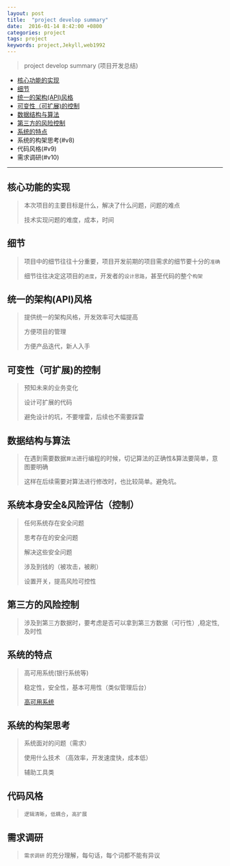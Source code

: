 ```yaml
---
layout: post
title:  "project develop summary"
date:  2016-01-14 8:42:00 +0800
categories: project
tags: project
keywords: project,Jekyll,web1992
---
```



> project develop summary (项目开发总结)
> 

- [核心功能的实现](#v1)
- [细节](#v2)
- [统一的架构(API)风格](#v3)
- [可变性（可扩展)的控制](#v4)
- [数据结构与算法](#v5)
- [第三方的风险控制](#v6)
- [系统的特点](#v7)
- 系统的构架思考(#v8)
- 代码风格(#v9)
- 需求调研(#v10)

<!--more-->

-------------

核心功能的实现 <a name="#v1">&nbsp;</a>
---

> 本次项目的主要目标是什么，解决了什么问题，问题的难点
> 
> 技术实现问题的难度，成本，时间
>



细节 <a name="#v2">&nbsp;</a>
---

> 项目中的细节往往十分重要，项目开发前期的项目需求的细节要十分的`准确`
> 
> 细节往往决定这项目的`进度`，开发者的`设计思路`，甚至代码的整个`构架`
>



统一的架构(API)风格 <a name="#v3"></a>
---

> 提供统一的架构风格，开发效率可大幅提高
> 
> 方便项目的管理
> 
> 方便产品迭代，新人入手



可变性（可扩展)的控制 <a name="#v4"></a>
---

> 预知未来的业务变化
>
> 设计可扩展的代码
>
> 避免设计的坑，不要埋雷，后续也不需要踩雷



数据结构与算法 <a name="#v5"></a>
---

> 在遇到需要数据`算法`进行编程的时候，切记算法的正确性&算法要简单，意图要明确
>
> 这样在后续需要对算法进行修改时，也比较简单。避免坑。

系统本身安全&风险评估（控制）
---

> 任何系统存在安全问题
> 
> 思考存在的安全问题
> 
> 解决这些安全问题
> 
> 涉及到钱的（被攻击，被刷）
> 
> 设置开关，提高风险可控性


第三方的风险控制 <a name="#v6"></a>
---

> 涉及到第三方数据时，要考虑是否可以拿到第三方数据（可行性）,稳定性,及时性



系统的特点<a name="#v7"></a>
---

> 高可用系统(银行系统等)
>
> 稳定性，安全性，基本可用性（类似管理后台）
> 
> [高可用系统](http://coolshell.cn/articles/17459.html#more-17459)


系统的构架思考<a name="#v8"></a>
---

> 系统面对的问题（需求）
> 
> 使用什么技术 （高效率，开发速度快，成本低）
> 
> 辅助工具类

代码风格<a name="#v9"></a>
---

> `逻辑清晰`，`低耦合`，`高扩展`

需求调研<a name="#v10"></a>
---

>`需求调研` 的充分理解，每句话，每个词都不能有异议



[#v1]:#v1
[#v2]:#v2
[#v3]:#v3
[#v4]:#v4
[#v5]:#v5
[#v6]:#v6


